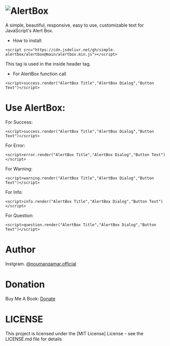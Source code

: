 
# ![AlertBox](https://github.com/simple-alertbox/alertbox/blob/main/alert.png)
A simple, beautiful, responsive, easy to use, customizable text for JavaScript's Alert Box.
* How to install

```
<script src="https://cdn.jsdelivr.net/gh/simple-alertbox/alertbox@main/alertbox.min.js"></script>
```
This tag is used in the inside header tag.

* For AlertBox function call

```
<script>success.render("AlertBox Title","AlertBox Dialog","Button Text")</script>
```
# Use AlertBox:
  For Success: 
  ```
  <script>success.render("AlertBox Title","AlertBox Dialog","Button Text")</script>
  ```
  For Error:
  ```
  <script>error.render("AlertBox Title","AlertBox Dialog","Button Text")</script>
  ```
  For Warning:
  ```
  <script>warning.render("AlertBox Title","AlertBox Dialog","Button Text")</script>
  ```
  For Info:
  ```
  <script>info.render("AlertBox Title","AlertBox Dialog","Button Text")</script>
  ```
  For Question:
  ```
  <script>question.render("AlertBox Title","AlertBox Dialog","Button Text")</script>
  ```
  
 
 # Author
 Instgram. [@noumanqamar.official](https://www.instagram.com/noumanqamar.official/)
 
 # Donation
 Buy Me A Book: [Donate](https://www.buymeacoffee.com/antech)
 
 # LICENSE
 This project is licensed under the [MIT License] License - see the LICENSE.md file for details
